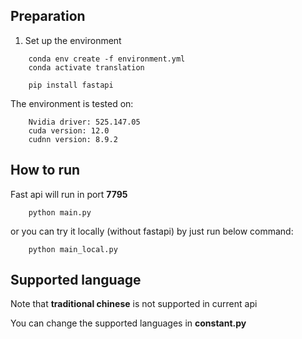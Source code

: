 ## Preparation
1. Set up the environment

```
    conda env create -f environment.yml
    conda activate translation

    pip install fastapi

```

The environment is tested on: 
```
    Nvidia driver: 525.147.05
    cuda version: 12.0
    cudnn version: 8.9.2
```
## How to run
Fast api will run in port **7795**
```
    python main.py
```

or you can try it locally (without fastapi) by just run below command:
```
    python main_local.py
```


## Supported language
Note that **traditional chinese** is not supported in current api

You can change the supported languages in **constant.py**
